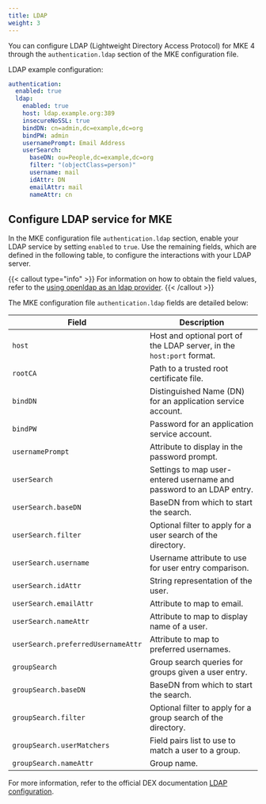 ```yaml
---
title: LDAP
weight: 3
---
```


You can configure LDAP (Lightweight Directory Access Protocol) for MKE 4 through
the `authentication.ldap` section of the MKE configuration file.

LDAP example configuration:

```yaml
authentication:
  enabled: true
  ldap:
    enabled: true
    host: ldap.example.org:389
    insecureNoSSL: true
    bindDN: cn=admin,dc=example,dc=org
    bindPW: admin
    usernamePrompt: Email Address
    userSearch:
      baseDN: ou=People,dc=example,dc=org
      filter: "(objectClass=person)"
      username: mail
      idAttr: DN
      emailAttr: mail
      nameAttr: cn
```

## Configure LDAP service for MKE

In the MKE configuration file `authentication.ldap` section, enable your
LDAP service by setting `enabled` to `true`. Use the remaining fields, which
are defined in the following table, to configure
the interactions with your LDAP server.

{{< callout type="info" >}}
For information on how to obtain the field values, refer to the [using openldap as an ldap provider](../../../tutorials/authentication-provider-setup/using-openldap-as-an-ldap-provider).
{{< /callout >}}

The MKE configuration file `authentication.ldap` fields are detailed below:

| Field                              | Description                                                           |
| ---------------------------------- | --------------------------------------------------------------------- |
| `host`                             | Host and optional port of the LDAP server, in the `host:port` format. |
| `rootCA`                           | Path to a trusted root certificate file.                              |
| `bindDN`                           | Distinguished Name (DN) for an application service account.           |
| `bindPW`                           | Password for an application service account.                          |
| `usernamePrompt`                   | Attribute to display in the password prompt.                          |
| `userSearch`                       | Settings to map user-entered username and password to an LDAP entry.  |
| `userSearch.baseDN`                | BaseDN from which to start the search.                                |
| `userSearch.filter`                | Optional filter to apply for a user search of the directory.          |
| `userSearch.username`              | Username attribute to use for user entry comparison.                  |
| `userSearch.idAttr`                | String representation of the user.                                    |
| `userSearch.emailAttr`             | Attribute to map to email.                                            |
| `userSearch.nameAttr`              | Attribute to map to display name of a user.                           |
| `userSearch.preferredUsernameAttr` | Attribute to map to preferred usernames.                              |
| `groupSearch`                      | Group search queries for groups given a user entry.                   |
| `groupSearch.baseDN`               | BaseDN from which to start the search.                                |
| `groupSearch.filter`               | Optional filter to apply for a group search of the directory.         |
| `groupSearch.userMatchers`         | Field pairs list to use to match a user to a group.                   |
| `groupSearch.nameAttr`             | Group name.                                                           |

For more information, refer to the official DEX documentation
[LDAP configuration](https://dexidp.io/docs/connectors/ldap/#configuration).
